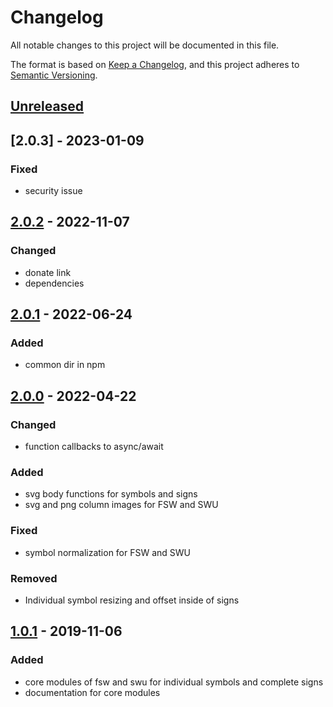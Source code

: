 # Changelog
All notable changes to this project will be documented in this file.

The format is based on [Keep a Changelog](https://keepachangelog.com/en/1.0.0/),
and this project adheres to [Semantic Versioning](https://semver.org/spec/v2.0.0.html).

## [Unreleased]

## [2.0.3] - 2023-01-09
### Fixed
- security issue

## [2.0.2] - 2022-11-07
### Changed
- donate link
- dependencies

## [2.0.1] - 2022-06-24
### Added
- common dir in npm

## [2.0.0] - 2022-04-22
### Changed
- function callbacks to async/await

### Added
- svg body functions for symbols and signs
- svg and png column images for FSW and SWU

### Fixed
- symbol normalization for FSW and SWU

### Removed
- Individual symbol resizing and offset inside of signs

## [1.0.1] - 2019-11-06
### Added
- core modules of fsw and swu for individual symbols and complete signs
- documentation for core modules


[Unreleased]: https://github.com/sutton-signwriting/font-db/compare/v2.0.2...HEAD
[2.0.2]: https://github.com/sutton-signwriting/font-db/releases/tag/v2.0.2
[2.0.1]: https://github.com/sutton-signwriting/font-db/releases/tag/v2.0.1
[2.0.0]: https://github.com/sutton-signwriting/font-db/releases/tag/v2.0.0
[1.0.1]: https://github.com/sutton-signwriting/font-db/releases/tag/v1.0.1
